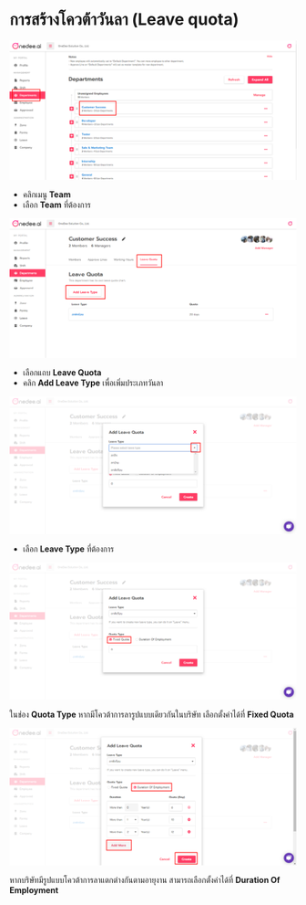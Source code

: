 # การสร้างโควต้าวันลา \(Leave quota\)

![](../.gitbook/assets/screenshot_4%20%282%29.png)

* คลิกเมนู **Team**
* เลือก **Team** ที่ต้องการ

![](../.gitbook/assets/screenshot_7.png)

* เลือกแถบ **Leave Quota**
* คลิก **Add Leave Type** เพื่อเพิ่มประเภทวันลา

![](../.gitbook/assets/screenshot_8.png)

* เลือก **Leave Type** ที่ต้องการ

![](../.gitbook/assets/screenshot_9.png)

ในช่อง **Quota Type** หากมีโควต้าการลารูปแบบเดียวกันในบริษัท เลือกตั้งค่าได้ที่ **Fixed Quota**

![](../.gitbook/assets/screenshot_10.png)

หากบริษัทมีรูปแบบโควต้าการลาแตกต่างกันตามอายุงาน สามารถเลือกตั้งค่าได้ที่ **Duration Of Employment**



